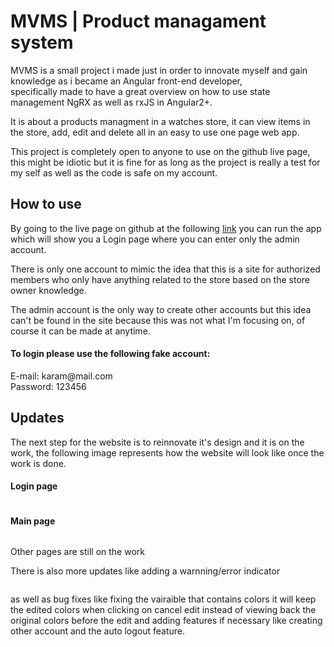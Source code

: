 # MVMS | Product managament system

<section>
  <div>
    <p>
      MVMS is a small project i made just in order to innovate myself and gain knowledge as i became an Angular front-end developer,<br>
      specifically made to have a great overview on how to use state management NgRX as well as rxJS in Angular2+.
    </p>
    <p>
      It is about a products managment in a watches store, it can view items in the store, add, edit and delete all in an easy to use one page web app.
    </p>
    <p>
      This project is completely open to anyone to use on the github live page, this might be idiotic but it is fine for as long as the project 
      is really a test for my self as well as the code is safe on my account.
    </p>
  </div>
</section>

<section>
  <div>
    <h2>How to use</h2>
    <p>
      By going to the live page on github at the following <a href="https://karam-06z.github.io/mvms/" target="_blank">link</a> you can run the app which will show you a Login page where you can enter only the admin account.
    </p>
    <p>
      There is only one account to mimic the idea that this is a site for authorized members who only have anything related to the store based on the store owner knowledge.
    </p>
    <p>
      The admin account is the only way to create other accounts but this idea can't be found in the site because this was not what I'm focusing on, of course it can be made at anytime.
    </p>
    <p>
    <h4>To login please use the following fake account:</h4>
      <span>E-mail: karam@mail.com</span><br>
      <span>Password: 123456</span>
    </p>
  </div>
</section>

<section>
  <div>
    <h2>Updates</h2>
    <p>
      The next step for the website is to reinnovate it's design and it is on the work, the following image represents how the website will look like once the work is done.
    </p>
    <h4>Login page</h4>
    <div  align="center">
      <img src="">
    </div>
    <h4>Main page</h4>
    <div  align="center">
      <img src="">
    </div>
    <p>Other pages are still on the work</p>
    <p>There is also more updates like adding a warnning/error indicator</p>
    <div  align="center">
      <img src="">
    </div>
    <p>as well as bug fixes like fixing the vairaible that contains colors it will keep the edited colors when clicking on cancel edit instead of viewing back the original colors before the edit and adding features if necessary like creating other account and the auto logout feature.</p>
  </div>
</section>
